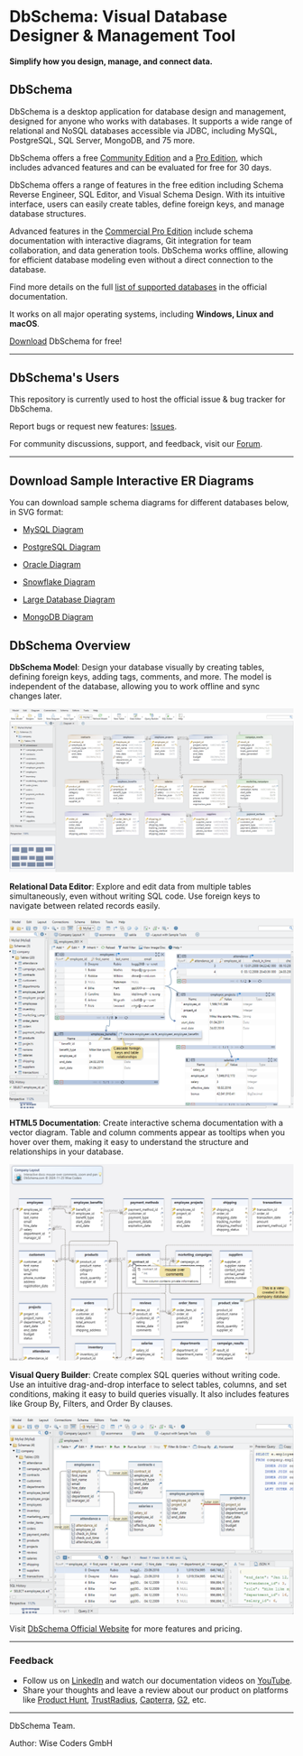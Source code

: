 # DbSchema: Visual Database Designer & Management Tool
#### Simplify how you design, manage, and connect data.

## DbSchema

DbSchema is a desktop application for database design and management, designed for anyone who works with databases. It supports a wide range of relational and NoSQL databases accessible via JDBC, including MySQL, PostgreSQL, SQL Server, MongoDB, and 75 more.

DbSchema offers a free [Community Edition](https://dbschema.com/editions.html) and a [Pro Edition](https://dbschema.com/features.html), which includes advanced features and can be evaluated for free for 30 days.

DbSchema offers a range of features in the free edition including Schema Reverse Engineer, SQL Editor, and Visual Schema Design. With its intuitive interface, users can easily create tables, define foreign keys, and manage database structures.

Advanced features in the [Commercial Pro Edition](https://dbschema.com/purchase.html) include schema documentation with interactive diagrams, Git integration for team collaboration, and data generation tools. DbSchema works offline, allowing for efficient database modeling even without a direct connection to the database.

Find more details on the full [list of supported databases](https://dbschema.com/databases.html) in the official documentation.

It works on all major operating systems, including **Windows, Linux and macOS**.


[Download](https://dbschema.com/download.html)  DbSchema for free!

___
## DbSchema's Users

This repository is currently used to host the official issue & bug tracker for DbSchema.

Report bugs or request new features: [Issues](https://github.com/dbschema-pro/dbschema-pro/issues).

For community discussions, support, and feedback, visit our [Forum](https://github.com/dbschema-pro/dbschema-pro/discussions).

___

## Download Sample Interactive ER Diagrams

You can download sample schema diagrams for different databases below, in SVG format:

- [MySQL Diagram](resources/erd-samples/erd-mysql.svg)

- [PostgreSQL Diagram](resources/erd-samples/erd-postgres.svg)

- [Oracle Diagram](resources/erd-samples/erd-oracle.svg)

- [Snowflake Diagram](resources/erd-samples/erd-snowflake.svg)

- [Large Database Diagram](resources/erd-samples/erd-large-database.svg)

- [MongoDB Diagram](resources/erd-samples/erd-mongodb.svg)


## DbSchema Overview
**DbSchema Model**: Design your database visually by creating tables, defining foreign keys, adding tags, comments, and more. The model is independent of the database, allowing you to work offline and sync changes later.

![DbSchema GUI](resources/dbschema-model.png "DbSchema Model")

**Relational Data Editor**: Explore and edit data from multiple tables simultaneously, even without writing SQL code. Use foreign keys to navigate between related records easily.

![Relational Data Browse GUI](resources/relational-data-editor.png "DbSchema Relational Data Editor")

**HTML5 Documentation**: Create interactive schema documentation with a vector diagram. Table and column comments appear as tooltips when you hover over them, making it easy to understand the structure and relationships in your database.

![HTML5 Documentation](resources/html5-documentation.png "DbSchema HTML5 Documentation")

**Visual Query Builder**: Create complex SQL queries without writing code. Use an intuitive drag-and-drop interface to select tables, columns, and set conditions, making it easy to build queries visually. It also includes features like Group By, Filters, and Order By clauses.

![Visual Query Builder](resources/visual-query-builder.png "DbSchema Query Builder")


Visit [DbSchema Official Website](https://dbschema.com) for more features and pricing.
____
### Feedback

- Follow us on [LinkedIn](https://www.linkedin.com/company/dbschema/) and watch our documentation videos on [YouTube](https://www.youtube.com/@dbschema.designer).
- Share your thoughts and leave a review about our product on platforms like [Product Hunt](https://www.producthunt.com/products/dbschema), [TrustRadius](https://www.trustradius.com/products/dbschema/reviews), [Capterra](https://www.capterra.com/p/203811/DbSchema/), [G2](https://www.g2.com/products/dbschema/reviews), etc.

___
DbSchema Team.

Author: Wise Coders GmbH
